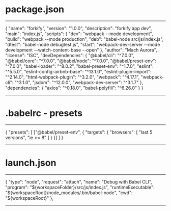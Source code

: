 
# package.json

---

{
  "name": "forkify",
  "version": "1.0.0",
  "description": "forkify app dev",
  "main": "index.js",
  "scripts": {
    "dev": "webpack --mode development",
    "build": "webpack --mode production",
    "deb": "babel-node src/js/index.js",
    "dtest": "babel-node debugtest.js",
    "start": "webpack-dev-server --mode development --watch-content-base --open"
  },
  "author": "Mach Aurora",
  "license": "ISC",
  "devDependencies": {
    "@babel/cli": "^7.0.0",
    "@babel/core": "^7.0.0",
    "@babel/node": "^7.0.0",
    "@babel/preset-env": "^7.0.0",
    "babel-loader": "^8.0.2",
    "babel-preset-env": "^1.7.0",
    "eslint": "^5.5.0",
    "eslint-config-airbnb-base": "^13.1.0",
    "eslint-plugin-import": "^2.14.0",
    "html-webpack-plugin": "^3.2.0",
    "webpack": "^4.17.1",
    "webpack-cli": "^3.1.0",
    "jsdom": "^12.0.0",
    "webpack-dev-server": "^3.1.7"
  },
  "dependencies": {
    "axios": "^0.18.0",
    "babel-polyfill": "^6.26.0"
  }
}

---

# .babelrc - presets

---

{
    "presets": [
        ["@babel/preset-env", {
            "targets": {
                "browsers": [
                    "last 5 versions",
                    "ie >= 8"
                ]
            }
        }]
    ]
}

---

# launch.json

---

{
    "type": "node",
    "request": "attach",
    "name": "Debug with Babel CLI",
    "program": "${workspaceFolder}/src/js/index.js",
    "runtimeExecutable": "${workspaceRoot}/node_modules/.bin/babel-node",
    "cwd": "${workspaceRoot}"
},

---

